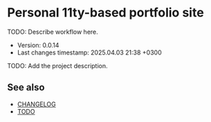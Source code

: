 <!--
@since 2024.05.04, 21:07
@changed 2024.05.04, 21:07
-->

# Personal 11ty-based portfolio site

TODO: Describe workflow here.

- Version: 0.0.14
- Last changes timestamp: 2025.04.03 21:38 +0300

TODO: Add the project description.

## See also

- [CHANGELOG](CHANGELOG.md)
- [TODO](TODO.md)

